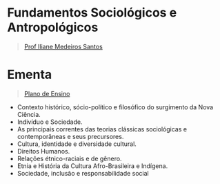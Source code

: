 # Fundamentos Sociológicos e Antropológicos
> [Prof Iliane Medeiros Santos](http://lattes.cnpq.br/1959987583111061)

# Ementa
> [Plano de Ensino](./docs/plano_de_ensino.pdf)
- Contexto histórico, sócio-político e filosófico do surgimento da Nova Ciência. 
- Indivíduo e Sociedade. 
- As principais correntes das teorias clássicas
sociológicas e contemporâneas e seus precursores. 
- Cultura, identidade e diversidade cultural. 
- Direitos Humanos. 
- Relações étnico-raciais e de gênero. 
- Etnia e História da Cultura Afro-Brasileira e Indígena. 
- Sociedade, inclusão e responsabilidade social